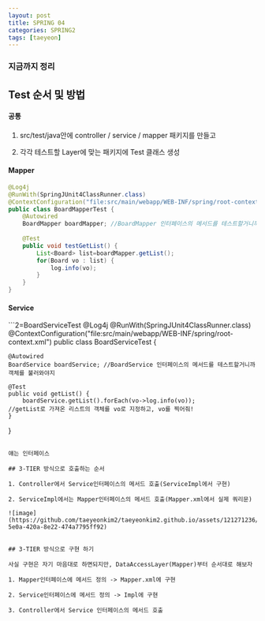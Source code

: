 ```yaml
---
layout: post
title: SPRING 04
categories: SPRING2
tags: [taeyeon]
---
```


<h3>지금까지 정리</h3>

## Test 순서 및 방법

<h4>공통</h4>

1. src/test/java안에 controller / service / mapper 패키지를 만들고

2. 각각 테스트할 Layer에 맞는 패키지에 Test 클래스 생성

<h4>Mapper</h4>

```BoardMapperTest.java
@Log4j
@RunWith(SpringJUnit4ClassRunner.class) 
@ContextConfiguration("file:src/main/webapp/WEB-INF/spring/root-context.xml") //root-context.xml을 읽자.
public class BoardMapperTest {
	@Autowired
	BoardMapper boardMapper; //BoardMapper 인터페이스의 메서드를 테스트할거니까 객체를 불러와야지 
	
	@Test
	public void testGetList() {
		List<Board> list=boardMapper.getList(); 
		for(Board vo : list) {
			log.info(vo);
		}
	}
}
```

<h4>Service</h4>
```2=BoardServiceTest
@Log4j
@RunWith(SpringJUnit4ClassRunner.class)
@ContextConfiguration("file:src/main/webapp/WEB-INF/spring/root-context.xml")
public class BoardServiceTest {
	
	@Autowired
	BoardService boardService; //BoardService 인터페이스의 메서드를 테스트할거니까 객체를 불러와야지
	
	@Test
	public void getList() {
		boardService.getList().forEach(vo->log.info(vo));
    //getList로 가져온 리스트의 객체를 vo로 지정하고, vo를 찍어줘!
	}
}
```

얘는 인터페이스

## 3-TIER 방식으로 호출하는 순서 

1. Controller에서 Service인터페이스의 메서드 호출(ServiceImpl에서 구현)

2. ServiceImpl에서는 Mapper인터페이스의 메서드 호출(Mapper.xml에서 실제 쿼리문)

![image](https://github.com/taeyeonkim2/taeyeonkim2.github.io/assets/121271236/b3bbc153-5e0a-420a-8e22-474a7795ff92)


## 3-TIER 방식으로 구현 하기

사실 구현은 자기 마음대로 하면되지만, DataAccessLayer(Mapper)부터 순서대로 해보자

1. Mapper인터페이스에 메서드 정의 -> Mapper.xml에 구현

2. Service인터페이스에 메서드 정의 -> Impl에 구현

3. Controller에서 Service 인터페이스의 메서드 호출
